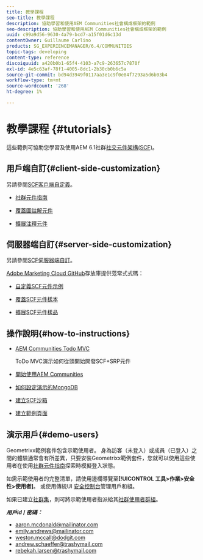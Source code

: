 ```yaml
---
title: 教學課程
seo-title: 教學課程
description: 協助學習和使用AEM Communities社會構成框架的範例
seo-description: 協助學習和使用AEM Communities社會構成框架的範例
uuid: c99a9d56-9630-4a79-bcd7-a15f01d6c13d
contentOwner: Guillaume Carlino
products: SG_EXPERIENCEMANAGER/6.4/COMMUNITIES
topic-tags: developing
content-type: reference
discoiquuid: a420b0b1-65f4-4103-a7c9-263657c7870f
exl-id: 4e5c63af-78f1-4005-8dc1-2b30cb0b6c5a
source-git-commit: bd94d3949f0117aa3e1c9f0e84f7293a5d6b03b4
workflow-type: tm+mt
source-wordcount: '268'
ht-degree: 1%

---
```


# 教學課程 {#tutorials}

這些範例可協助您學習及使用AEM 6.1社群[社交元件架構(SCF)](scf.md)。

## 用戶端自訂{#client-side-customization}

另請參閱[SCF客戶端自定義](client-customize.md)。

* [社群元件指南](components-guide.md)

* [覆蓋圖註解元件](overlay-comments.md)

* [擴展注釋元件](extend-comments.md)

## 伺服器端自訂{#server-side-customization}

另請參閱[SCF伺服器端自訂](server-customize.md)。

[Adobe Marketing Cloud GitHub](https://github.com/Adobe-Marketing-Cloud)存放庫提供范常式式碼：

* [自定義SCF元件示例](https://github.com/Adobe-Marketing-Cloud/aem-scf-sample-components-customize)

* [覆蓋SCF元件樣本](https://github.com/Adobe-Marketing-Cloud/aem-scf-sample-components-overlay)

* [擴展SCF元件樣品](https://github.com/Adobe-Marketing-Cloud/aem-scf-sample-components-extension)

## 操作說明{#how-to-instructions}

* [AEM Communities Todo MVC](https://github.com/Adobe-Marketing-Cloud/aem-communities-todomvc-sample)

   ToDo MVC演示如何從頭開始開發SCF+SRP元件

* [開始使用AEM Communities](getting-started.md)

* [如何設定演示的MongoDB](demo-mongo.md)

* [建立SCF沙箱](an-scf-sandbox.md)

* [建立範例頁面](create-sample-page.md)

## 演示用戶{#demo-users}

Geometrixx範例套件包含示範使用者。 身為訪客（未登入）或成員（已登入）之間的體驗通常會有所差異，只要安裝Geometrixx範例套件，您就可以使用這些使用者在使用[社群元件指南](components-guide.md)探索時模擬登入狀態。

如需示範使用者的完整清單，請使用邊欄導覽至&#x200B;**[!UICONTROL 工具>作業>安全性>使用者]**。 或使用傳統UI [安全控制台](http://localhost:4502/useradmin)管理用戶和組。

如果已建立[社群集](getting-started.md)，則可將示範使用者指派給其[社群使用者群組](users.md)。

***用戶id* / *密碼：***

* aaron.mcdonald@mailinator.com
* emily.andrews@mailinator.com
* weston.mccall@dodgit.com
* andrew.schaeffer@trashymail.com
* rebekah.larsen@trashymail.com
